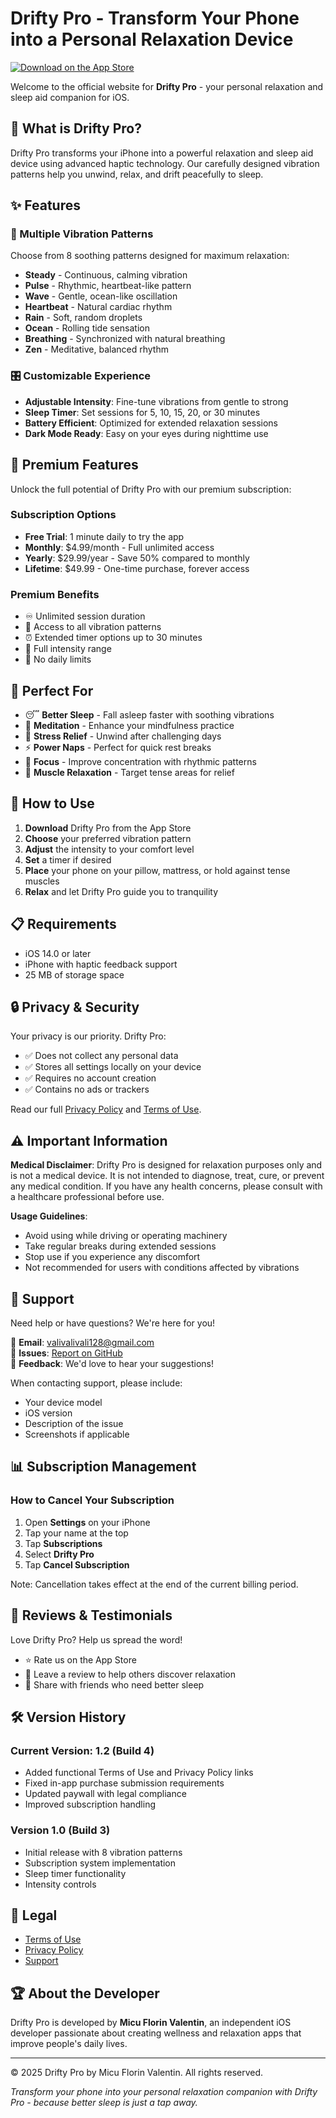 # Drifty Pro - Transform Your Phone into a Personal Relaxation Device

[![Download on the App Store](https://developer.apple.com/app-store/marketing/guidelines/images/badge-download-on-the-app-store.svg)](https://apps.apple.com/app/drifty-pro)

Welcome to the official website for **Drifty Pro** - your personal relaxation and sleep aid companion for iOS.

## 🌙 What is Drifty Pro?

Drifty Pro transforms your iPhone into a powerful relaxation and sleep aid device using advanced haptic technology. Our carefully designed vibration patterns help you unwind, relax, and drift peacefully to sleep.

## ✨ Features

### 🎵 Multiple Vibration Patterns
Choose from 8 soothing patterns designed for maximum relaxation:
- **Steady** - Continuous, calming vibration
- **Pulse** - Rhythmic, heartbeat-like pattern
- **Wave** - Gentle, ocean-like oscillation
- **Heartbeat** - Natural cardiac rhythm
- **Rain** - Soft, random droplets
- **Ocean** - Rolling tide sensation
- **Breathing** - Synchronized with natural breathing
- **Zen** - Meditative, balanced rhythm

### 🎛️ Customizable Experience
- **Adjustable Intensity**: Fine-tune vibrations from gentle to strong
- **Sleep Timer**: Set sessions for 5, 10, 15, 20, or 30 minutes
- **Battery Efficient**: Optimized for extended relaxation sessions
- **Dark Mode Ready**: Easy on your eyes during nighttime use

## 💎 Premium Features

Unlock the full potential of Drifty Pro with our premium subscription:

### Subscription Options
- **Free Trial**: 1 minute daily to try the app
- **Monthly**: $4.99/month - Full unlimited access
- **Yearly**: $29.99/year - Save 50% compared to monthly
- **Lifetime**: $49.99 - One-time purchase, forever access

### Premium Benefits
- ♾️ Unlimited session duration
- 🎨 Access to all vibration patterns
- ⏰ Extended timer options up to 30 minutes
- 💪 Full intensity range
- 🚫 No daily limits

## 📱 Perfect For

- 😴 **Better Sleep** - Fall asleep faster with soothing vibrations
- 🧘 **Meditation** - Enhance your mindfulness practice
- 💆 **Stress Relief** - Unwind after challenging days
- ⚡ **Power Naps** - Perfect for quick rest breaks
- 🎯 **Focus** - Improve concentration with rhythmic patterns
- 💪 **Muscle Relaxation** - Target tense areas for relief

## 🚀 How to Use

1. **Download** Drifty Pro from the App Store
2. **Choose** your preferred vibration pattern
3. **Adjust** the intensity to your comfort level
4. **Set** a timer if desired
5. **Place** your phone on your pillow, mattress, or hold against tense muscles
6. **Relax** and let Drifty Pro guide you to tranquility

## 📋 Requirements

- iOS 14.0 or later
- iPhone with haptic feedback support
- 25 MB of storage space

## 🔒 Privacy & Security

Your privacy is our priority. Drifty Pro:
- ✅ Does not collect any personal data
- ✅ Stores all settings locally on your device
- ✅ Requires no account creation
- ✅ Contains no ads or trackers

Read our full [Privacy Policy](https://valivalivali.github.io/Drifty-Pro/PRIVACY.md) and [Terms of Use](https://valivalivali.github.io/Drifty-Pro/TERMS.md).

## ⚠️ Important Information

**Medical Disclaimer**: Drifty Pro is designed for relaxation purposes only and is not a medical device. It is not intended to diagnose, treat, cure, or prevent any medical condition. If you have any health concerns, please consult with a healthcare professional before use.

**Usage Guidelines**:
- Avoid using while driving or operating machinery
- Take regular breaks during extended sessions
- Stop use if you experience any discomfort
- Not recommended for users with conditions affected by vibrations

## 🤝 Support

Need help or have questions? We're here for you!

📧 **Email**: [valivalivali128@gmail.com](mailto:valivalivali128@gmail.com)  
📝 **Issues**: [Report on GitHub](https://github.com/valivalivali/Drifty-Pro/issues)  
💬 **Feedback**: We'd love to hear your suggestions!

When contacting support, please include:
- Your device model
- iOS version
- Description of the issue
- Screenshots if applicable

## 📊 Subscription Management

### How to Cancel Your Subscription

1. Open **Settings** on your iPhone
2. Tap your name at the top
3. Tap **Subscriptions**
4. Select **Drifty Pro**
5. Tap **Cancel Subscription**

Note: Cancellation takes effect at the end of the current billing period.

## 🌟 Reviews & Testimonials

Love Drifty Pro? Help us spread the word!
- ⭐ Rate us on the App Store
- 📝 Leave a review to help others discover relaxation
- 🔗 Share with friends who need better sleep

## 🛠️ Version History

### Current Version: 1.2 (Build 4)
- Added functional Terms of Use and Privacy Policy links
- Fixed in-app purchase submission requirements
- Updated paywall with legal compliance
- Improved subscription handling

### Version 1.0 (Build 3)
- Initial release with 8 vibration patterns
- Subscription system implementation
- Sleep timer functionality
- Intensity controls

## 📜 Legal

- [Terms of Use](https://valivalivali.github.io/Drifty-Pro/TERMS.md)
- [Privacy Policy](https://valivalivali.github.io/Drifty-Pro/PRIVACY.md)
- [Support](mailto:valivalivali128@gmail.com)

## 🏆 About the Developer

Drifty Pro is developed by **Micu Florin Valentin**, an independent iOS developer passionate about creating wellness and relaxation apps that improve people's daily lives.

---

© 2025 Drifty Pro by Micu Florin Valentin. All rights reserved.

*Transform your phone into your personal relaxation companion with Drifty Pro - because better sleep is just a tap away.*

